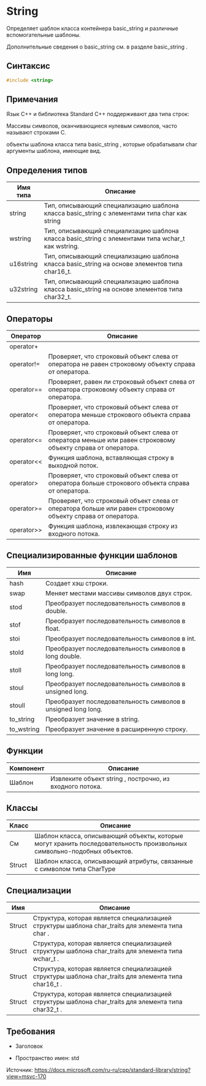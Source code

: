 # String

Определяет шаблон класса контейнера basic_string и различные вспомогательные шаблоны.

Дополнительные сведения о basic_string см. в разделе basic_string .

## Синтаксис
```c++
#include <string>
```
## Примечания
Язык C++ и библиотека Standard C++ поддерживают два типа строк:

Массивы символов, оканчивающиеся нулевым символов, часто называют строками C.

объекты шаблона класса типа basic_string , которые обрабатывали char аргументы шаблона, имеющие вид.

## Определения типов

|Имя типа|Описание |
|---|---|
|string|  Тип, описывающий специализацию шаблона класса basic_string с элементами типа char как string|.|
|wstring| Тип, описывающий специализацию шаблона класса basic_string с элементами типа wchar_t как wstring.|
|u16string|   Тип, описывающий специализацию шаблона класса basic_string на основе элементов типа char16_t.|
|u32string|   Тип, описывающий специализацию шаблона класса basic_string на основе элементов типа char32_t.|
## Операторы

|Оператор| Описание|
|---|---|
|operator+|   |Сцепляет два строковых объекта.|
|operator!=|  Проверяет, что строковый объект слева от оператора не равен строковому объекту справа от оператора.|
|operator==|  Проверяет, равен ли строковый объект слева от оператора строковому объекту справа от оператора.|
|operator<  | Проверяет, что строковый объект слева от оператора меньше строкового объекта справа от оператора.|
|operator<= |Проверяет, что строковый объект слева от оператора меньше или равен строковому объекту справа от оператора.|
|operator<< | Функция шаблона, вставляющая строку в выходной поток.|
|operator>  | Проверяет, что строковый объект слева от оператора больше строкового объекта справа от оператора.|
|operator>= | Проверяет, что строковый объект слева от оператора больше или равен строковому объекту справа от оператора.|
|operator>> | Функция шаблона, извлекающая строку из входного потока.|
## Специализированные функции шаблонов

|Имя|Описание|
|---|---|
|hash |   Создает хэш строки.|
|swap |   Меняет местами массивы символов двух строк.|
|stod |   Преобразует последовательность символов в double.|
|stof |   Преобразует последовательность символов в float.|
|stoi |   Преобразует последовательность символов в int.|
|stold|   Преобразует последовательность символов в long double.|
|stoll|   Преобразует последовательность символов в long long.|
|stoul|   Преобразует последовательность символов в unsigned long.|
|stoull|  Преобразует последовательность символов в unsigned long long.|
|to_string|   Преобразует значение в string.|
|to_wstring|  Преобразует значение в расширенную строку.|
## Функции

|Компонент|   Описание|
|---|---|
|Шаблон|  Извлеките объект string , построчно, из входного потока.|
## Классы

|Класс|   Описание|
|---|---|
|См|  Шаблон класса, описывающий объекты, которые могут хранить последовательность произвольных символьно-подобных объектов.|
|Struct|  Шаблон класса, описывающий атрибуты, связанные с символом типа CharType|
## Специализации

|Имя| Описание|
|---|---|
|Struct|  Структура, которая является специализацией структуры шаблона char_traits<CharType> для элемента типа char .|
|Struct|  Структура, которая является специализацией структуры шаблона char_traits<CharType> для элемента типа wchar_t .|
|Struct | Структура, которая является специализацией структуры шаблона char_traits<CharType> для элемента типа char16_t .|
|Struct|  Структура, которая является специализацией структуры шаблона char_traits<CharType> для элемента типа char32_t .|
## Требования
* Заголовок

* Пространство имен: std

Источник: https://docs.microsoft.com/ru-ru/cpp/standard-library/string?view=msvc-170